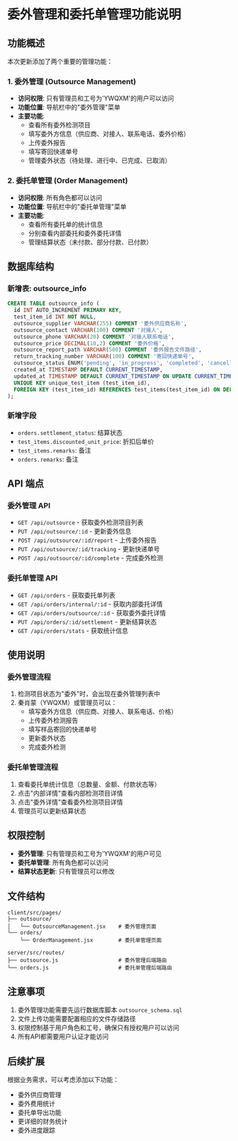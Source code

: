 # 委外管理和委托单管理功能说明

## 功能概述

本次更新添加了两个重要的管理功能：

### 1. 委外管理 (Outsource Management)
- **访问权限**: 只有管理员和工号为'YWQXM'的用户可以访问
- **功能位置**: 导航栏中的"委外管理"菜单
- **主要功能**:
  - 查看所有委外检测项目
  - 填写委外方信息（供应商、对接人、联系电话、委外价格）
  - 上传委外报告
  - 填写寄回快递单号
  - 管理委外状态（待处理、进行中、已完成、已取消）

### 2. 委托单管理 (Order Management)
- **访问权限**: 所有角色都可以访问
- **功能位置**: 导航栏中的"委托单管理"菜单
- **主要功能**:
  - 查看所有委托单的统计信息
  - 分别查看内部委托和委外委托详情
  - 管理结算状态（未付款、部分付款、已付款）

## 数据库结构

### 新增表: outsource_info
```sql
CREATE TABLE outsource_info (
  id INT AUTO_INCREMENT PRIMARY KEY,
  test_item_id INT NOT NULL,
  outsource_supplier VARCHAR(255) COMMENT '委外供应商名称',
  outsource_contact VARCHAR(100) COMMENT '对接人',
  outsource_phone VARCHAR(20) COMMENT '对接人联系电话',
  outsource_price DECIMAL(10,2) COMMENT '委外价格',
  outsource_report_path VARCHAR(500) COMMENT '委外报告文件路径',
  return_tracking_number VARCHAR(100) COMMENT '寄回快递单号',
  outsource_status ENUM('pending', 'in_progress', 'completed', 'cancelled') DEFAULT 'pending',
  created_at TIMESTAMP DEFAULT CURRENT_TIMESTAMP,
  updated_at TIMESTAMP DEFAULT CURRENT_TIMESTAMP ON UPDATE CURRENT_TIMESTAMP,
  UNIQUE KEY unique_test_item (test_item_id),
  FOREIGN KEY (test_item_id) REFERENCES test_items(test_item_id) ON DELETE CASCADE
);
```

### 新增字段
- `orders.settlement_status`: 结算状态
- `test_items.discounted_unit_price`: 折扣后单价
- `test_items.remarks`: 备注
- `orders.remarks`: 备注

## API 端点

### 委外管理 API
- `GET /api/outsource` - 获取委外检测项目列表
- `PUT /api/outsource/:id` - 更新委外信息
- `POST /api/outsource/:id/report` - 上传委外报告
- `PUT /api/outsource/:id/tracking` - 更新快递单号
- `POST /api/outsource/:id/complete` - 完成委外检测

### 委托单管理 API
- `GET /api/orders` - 获取委托单列表
- `GET /api/orders/internal/:id` - 获取内部委托详情
- `GET /api/orders/outsource/:id` - 获取委外委托详情
- `PUT /api/orders/:id/settlement` - 更新结算状态
- `GET /api/orders/stats` - 获取统计信息

## 使用说明

### 委外管理流程
1. 检测项目状态为"委外"时，会出现在委外管理列表中
2. 秦肖蒙（YWQXM）或管理员可以：
   - 填写委外方信息（供应商、对接人、联系电话、价格）
   - 上传委外检测报告
   - 填写样品寄回的快递单号
   - 更新委外状态
   - 完成委外检测

### 委托单管理流程
1. 查看委托单统计信息（总数量、金额、付款状态等）
2. 点击"内部详情"查看内部检测项目详情
3. 点击"委外详情"查看委外检测项目详情
4. 管理员可以更新结算状态

## 权限控制

- **委外管理**: 只有管理员和工号为'YWQXM'的用户可见
- **委托单管理**: 所有角色都可以访问
- **结算状态更新**: 只有管理员可以修改

## 文件结构

```
client/src/pages/
├── outsource/
│   └── OutsourceManagement.jsx    # 委外管理页面
└── orders/
    └── OrderManagement.jsx        # 委托单管理页面

server/src/routes/
├── outsource.js                   # 委外管理后端路由
└── orders.js                      # 委托单管理后端路由
```

## 注意事项

1. 委外管理功能需要先运行数据库脚本 `outsource_schema.sql`
2. 文件上传功能需要配置相应的文件存储路径
3. 权限控制基于用户角色和工号，确保只有授权用户可以访问
4. 所有API都需要用户认证才能访问

## 后续扩展

根据业务需求，可以考虑添加以下功能：
- 委外供应商管理
- 委外费用统计
- 委托单导出功能
- 更详细的财务统计
- 委外进度跟踪

